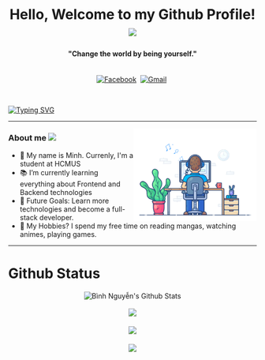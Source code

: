 <p>
  <h1 align="center"><b>Hello, Welcome to my Github Profile! </b><img src="https://media.giphy.com/media/bcKmIWkUMCjVm/giphy.gif" width="100" /></h1>
</p>

<p>
  <h4 align="center"><b>"Change the world by being yourself."</b></h4>
</p>

<p align="center">
<br>
<a href="https://www.facebook.com/minh.nhatminh.71/"><img src="https://img.shields.io/badge/facebook-%231877F2.svg?&style=for-the-badge&logo=facebook&logoColor=white" alt="Facebook" /></a>&nbsp;
<a href="mailto:nhatminh442001@gmail.com?subject=Minh%20Doan"><img src="https://img.shields.io/badge/gmail-%23D14836.svg?&style=for-the-badge&logo=gmail&logoColor=white" alt="Gmail"/></a>&nbsp;
</p>

<br>

[![Typing SVG](https://readme-typing-svg.herokuapp.com?font=arial&color=%2336BCF7&lines=I'm%20Minh%20Or%20you%20can%20call%20me%20nyanpjka)](https://git.io/typing-svg)

---

<p>
 <img align="right" src="./Assets/dev-working.gif" width="250px" alt="programmergif">
</p>



### About me <img src="https://emojis.slackmojis.com/emojis/images/1588315024/8823/hyperkitty.gif?1588315024" width="32px"/>
- 👋 My name is Minh. Currenly, I'm a student at HCMUS<br/>
- 📚 I’m currently learning everything about Frontend and Backend technologies<br/>
- 🎯 Future Goals: Learn more technologies and become a full-stack developer.<br/>
- 💖 My Hobbies? I spend my free time on reading mangas, watching animes, playing games.<br/>
<!-- - 💬 Ask me about anything, I am happy to help <br/> -->
<!-- - [Click here to see my CV](https://github.com/nyanpjka)<br/> -->

---

# Github Status

<p align="center">
	<img align="center" src="https://github-readme-stats.vercel.app/api?username=nyanpjka&include_all_commits=true&count_private=true&show_icons=true&title_color=D93A7C&icon_color=F7D747&text_color=A9FEF7&bg_color=0,000000,141321&" alt="Bình Nguyễn's Github Stats">
	<br>
	<br>
	<img src="https://github-readme-streak-stats.herokuapp.com/?user=nyanpjka&theme=dracula">
	<br>
	<br>
	<img src="https://github-readme-stats.vercel.app/api/top-langs/?username=nyanpjka&layout=compact&theme=dracula&langs_count=10">
	<br>
	<br>
	<img src="https://activity-graph.herokuapp.com/graph?username=nyanpjka&theme=react-dark&hide_border=true">
</p>

<div align="center">

</div>
